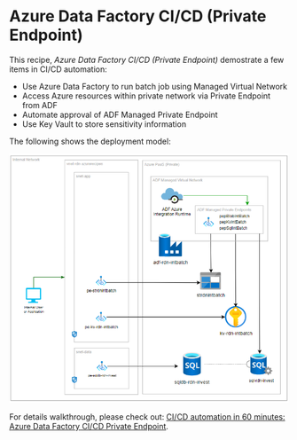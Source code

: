 # Azure Data Factory CI/CD (Private Endpoint)

This recipe, _Azure Data Factory CI/CD (Private Endpoint)_ demostrate a few items in CI/CD automation:

- Use Azure Data Factory to run batch job using Managed Virtual Network
- Access Azure resources within private network via Private Endpoint from ADF
- Automate approval of ADF Managed Private Endpoint
- Use Key Vault to store sensitivity information

The following shows the deployment model:

![](adf-batch-pep.png)

For details walkthrough, please check out: [CI/CD automation in 60 minutes: Azure Data Factory CI/CD Private Endpoint](https://raideen.ca/2022/11/21/azure-data-factory-ci-cd-private-endpoint/).